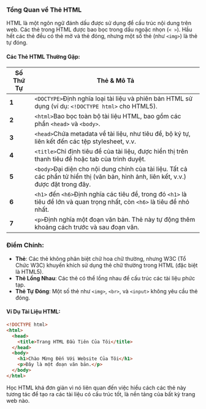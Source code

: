 ### Tổng Quan về Thẻ HTML

HTML là một ngôn ngữ đánh dấu được sử dụng để cấu trúc nội dung trên web. Các thẻ trong HTML được bao bọc trong dấu ngoặc nhọn (`< >`). Hầu hết các thẻ đều có thẻ mở và thẻ đóng, nhưng một số thẻ (như `<img>`) là thẻ tự đóng.

#### Các Thẻ HTML Thường Gặp:

|**Số Thứ Tự**|**Thẻ & Mô Tả**|
|---|---|
|**1**|`<DOCTYPE>`Định nghĩa loại tài liệu và phiên bản HTML sử dụng (ví dụ: `<!DOCTYPE html>` cho HTML5).|
|**2**|`<html>`Bao bọc toàn bộ tài liệu HTML, bao gồm các phần `<head>` và `<body>`.|
|**3**|`<head>`Chứa metadata về tài liệu, như tiêu đề, bộ ký tự, liên kết đến các tệp stylesheet, v.v.|
|**4**|`<title>`Chỉ định tiêu đề của tài liệu, được hiển thị trên thanh tiêu đề hoặc tab của trình duyệt.|
|**5**|`<body>`Đại diện cho nội dung chính của tài liệu. Tất cả các phần tử hiển thị (văn bản, hình ảnh, liên kết, v.v.) được đặt trong đây.|
|**6**|`<h1>` đến `<h6>`Định nghĩa các tiêu đề, trong đó `<h1>` là tiêu đề lớn và quan trọng nhất, còn `<h6>` là tiêu đề nhỏ nhất.|
|**7**|`<p>`Định nghĩa một đoạn văn bản. Thẻ này tự động thêm khoảng cách trước và sau đoạn văn.|

### Điểm Chính:

- **Thẻ**: Các thẻ không phân biệt chữ hoa chữ thường, nhưng W3C (Tổ Chức W3C) khuyến khích sử dụng thẻ chữ thường trong HTML (đặc biệt là HTML5).
- **Thẻ Lồng Nhau**: Các thẻ có thể lồng nhau để cấu trúc các tài liệu phức tạp.
- **Thẻ Tự Đóng**: Một số thẻ như `<img>`, `<br>`, và `<input>` không yêu cầu thẻ đóng.

#### Ví Dụ Tài Liệu HTML:

```html
<!DOCTYPE html>
<html>
  <head>
    <title>Trang HTML Đầu Tiên Của Tôi</title>
  </head>
  <body>
    <h1>Chào Mừng Đến Với Website Của Tôi</h1>
    <p>Đây là một đoạn văn bản.</p>
  </body>
</html>
```

Học HTML khá đơn giản vì nó liên quan đến việc hiểu cách các thẻ này tương tác để tạo ra các tài liệu có cấu trúc tốt, là nền tảng của bất kỳ trang web nào.
